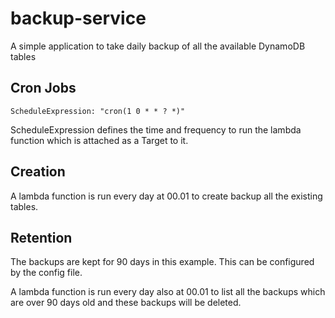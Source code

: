 # backup-service
A simple application to take daily backup of all the available DynamoDB tables

## Cron Jobs
`ScheduleExpression: "cron(1 0 * * ? *)"`

ScheduleExpression defines the time and frequency to run the lambda function which is attached as a Target to it.

## Creation
A lambda function is run every day at 00.01 to create backup all the existing tables. 

## Retention
The backups are kept for 90 days in this example. This can be configured by the config file. 

A lambda function is run every day also at 00.01 to list all the backups which are over 90 days old and these backups will be deleted. 
